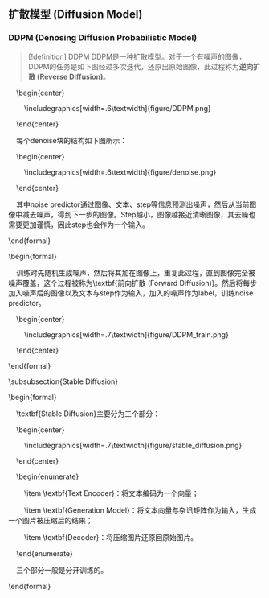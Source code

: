 ## 扩散模型 (Diffusion Model)
### DDPM (Denosing Diffusion Probabilistic Model)
> [!definition] DDPM
> DDPM是一种扩散模型。对于一个有噪声的图像，DDPM的任务是如下图经过多次迭代，还原出原始图像，此过程称为**逆向扩散 (Reverse Diffusion)**。

    \begin{center}

        \includegraphics[width=.6\textwidth]{figure/DDPM.png}

    \end{center}

    每个denoise块的结构如下图所示：

    \begin{center}

        \includegraphics[width=.6\textwidth]{figure/denoise.png}

    \end{center}

    其中noise predictor通过图像、文本、step等信息预测出噪声，然后从当前图像中减去噪声，得到下一步的图像。Step越小，图像越接近清晰图像，其去噪也需要更加谨慎，因此step也会作为一个输入。

\end{formal}

\begin{formal}

    训练时先随机生成噪声，然后将其加在图像上，重复此过程，直到图像完全被噪声覆盖，这个过程被称为\textbf{前向扩散 (Forward Diffusion)}。然后将每步加入噪声后的图像以及文本与step作为输入，加入的噪声作为label，训练noise predictor。

    \begin{center}

        \includegraphics[width=.7\textwidth]{figure/DDPM_train.png}

    \end{center}

\end{formal}

\subsubsection{Stable Diffusion}

\begin{formal}

    \textbf{Stable Diffusion}主要分为三个部分：

    \begin{center}

        \includegraphics[width=.7\textwidth]{figure/stable_diffusion.png}

    \end{center}

    \begin{enumerate}

        \item \textbf{Text Encoder}：将文本编码为一个向量；

        \item \textbf{Generation Model}：将文本向量与杂讯矩阵作为输入，生成一个图片被压缩后的结果；

        \item \textbf{Decoder}：将压缩图片还原回原始图片。

    \end{enumerate}

    三个部分一般是分开训练的。

\end{formal}